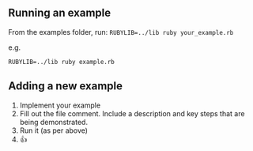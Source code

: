 ## Running an example

From the examples folder, run:
`RUBYLIB=../lib ruby your_example.rb`

e.g.

`RUBYLIB=../lib ruby example.rb`

## Adding a new example

1. Implement your example
2. Fill out the file comment. Include a description and key steps that are being demonstrated.
3. Run it (as per above)
4. 👍
